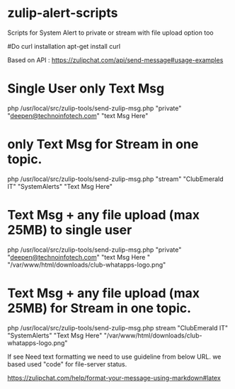 # zulip-alert-scripts
Scripts for System Alert to private or stream with file upload option too


#Do curl installation
 apt-get install curl

Based on API : https://zulipchat.com/api/send-message#usage-examples

# Single User only Text Msg 
php /usr/local/src/zulip-tools/send-zulip-msg.php "private" "deepen@technoinfotech.com" "text Msg Here"
# only Text Msg for Stream in one topic.
php /usr/local/src/zulip-tools/send-zulip-msg.php "stream" "ClubEmerald IT" "SystemAlerts"  "Text Msg Here"
#  Text Msg + any file upload (max 25MB) to single user
php /usr/local/src/zulip-tools/send-zulip-msg.php "private" "deepen@technoinfotech.com" "text Msg Here " "/var/www/html/downloads/club-whatapps-logo.png"
#  Text Msg + any file upload (max 25MB) for Stream in one topic.
php /usr/local/src/zulip-tools/send-zulip-msg.php stream "ClubEmerald IT" "SystemAlerts"  "Text Msg Here" "/var/www/html/downloads/club-whatapps-logo.png"

If see Need text formatting we need to use guideline from below URL. we based used "code" for file-server status.

https://zulipchat.com/help/format-your-message-using-markdown#latex


